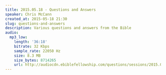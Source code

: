 ```yaml
---
title: 2015.05.18 - Questions and Answers
speaker: Chris McCann
created_at: 2015-05-18 21:30
slug: questions-and-answers
description: Various questions and answers from the Bible
audio:
  mp3_low:
    length: '36:18'
    bitrate: 32 Kbps
    sample_rate: 22050 Hz
    size: 8.3 MB
    size_bytes: 8714265
    url: http://audiocdn.ebiblefellowship.com/questions/sessions/2015.05.18_McCann_-_Questions_and_Answers.mp3
---
```

